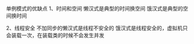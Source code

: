 单例模式的优缺点
1、时间和空间
  懒汉式是典型的时间换空间
  饿汉式是典型的空间换时间

2、线程安全
   不加同步的懒汉式是线程不安全的
   饿汉式是线程安全的，虚拟机只会装载一次，在装载类的时候不会发生并发